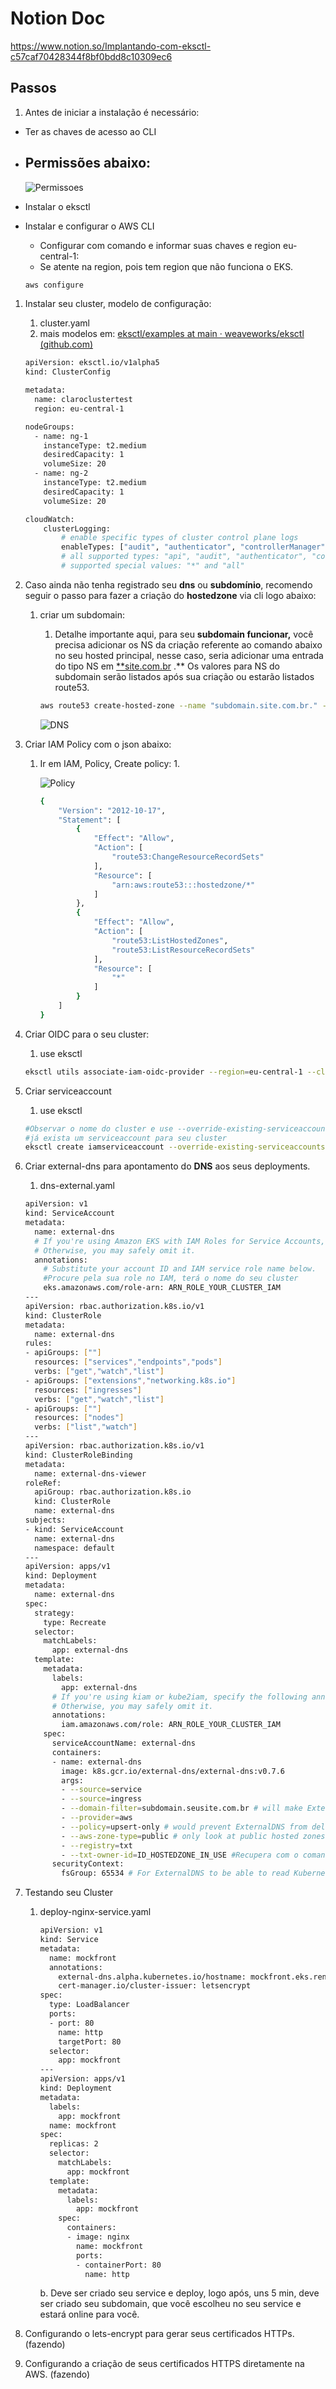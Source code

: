 # Notion Doc  
https://www.notion.so/Implantando-com-eksctl-c57caf70428344f8bf0bdd8c10309ec6  


## Passos

1. Antes de iniciar a instalação é necessário:
- Ter as chaves de acesso ao CLI
- Permissões abaixo:
    - 
    
    ![Permissoes](https://s3-us-west-2.amazonaws.com/secure.notion-static.com/6703ce07-ed68-472a-8825-37409c711658/Untitled.png)
    
- Instalar o eksctl
- Instalar e configurar o AWS CLI
    - Configurar com comando e informar suas chaves e region eu-central-1:
    - Se atente na region, pois tem region que não funciona o EKS.
    
    ```bash
    aws configure
    ```
    

1. Instalar seu cluster, modelo de configuração:
    1. cluster.yaml
    2. mais modelos em: [eksctl/examples at main · weaveworks/eksctl (github.com)](https://github.com/weaveworks/eksctl/tree/main/examples)
    
    ```bash
    apiVersion: eksctl.io/v1alpha5
    kind: ClusterConfig
    
    metadata:
      name: claroclustertest
      region: eu-central-1
    
    nodeGroups:
      - name: ng-1
        instanceType: t2.medium
        desiredCapacity: 1
        volumeSize: 20
      - name: ng-2
        instanceType: t2.medium
        desiredCapacity: 1
        volumeSize: 20
    
    cloudWatch:
        clusterLogging:
            # enable specific types of cluster control plane logs
            enableTypes: ["audit", "authenticator", "controllerManager"]
            # all supported types: "api", "audit", "authenticator", "controllerManager", "scheduler"
            # supported special values: "*" and "all"
    ```
    
2. Caso ainda não tenha registrado seu **dns** ou **subdomínio**, recomendo seguir o passo para fazer a criação do **hostedzone** via cli logo abaixo:
    1. criar um subdomain:
        1. Detalhe importante aqui, para seu **subdomain funcionar,** você precisa adicionar os NS da criação referente ao comando abaixo no seu  hosted principal, nesse caso, seria adicionar uma entrada do tipo NS em [**site.com.br](http://site.com.br) .** Os valores para NS do subdomain serão listados após sua criação ou estarão listados route53.
        
        ```bash
        aws route53 create-hosted-zone --name "subdomain.site.com.br." --caller-reference "external-dns-test-$(date +%s)"
        ```
        
        ![DNS](https://s3-us-west-2.amazonaws.com/secure.notion-static.com/dafbb0b4-f092-4465-a2e4-9e9067e7b877/Untitled.png)
        
3. Criar IAM Policy com o json abaixo:
    1. Ir em IAM, Policy, Create policy:
        1. 
        
        ![Policy](https://s3-us-west-2.amazonaws.com/secure.notion-static.com/da527b3d-a95d-446b-8107-6ea065945335/Untitled.png)

        ```bash
        {
            "Version": "2012-10-17",
            "Statement": [
                {
                    "Effect": "Allow",
                    "Action": [
                        "route53:ChangeResourceRecordSets"
                    ],
                    "Resource": [
                        "arn:aws:route53:::hostedzone/*"
                    ]
                },
                {
                    "Effect": "Allow",
                    "Action": [
                        "route53:ListHostedZones",
                        "route53:ListResourceRecordSets"
                    ],
                    "Resource": [
                        "*"
                    ]
                }
            ]
        }
        ```
        
4. Criar OIDC para o seu cluster:
    1. use eksctl
    
    ```bash
    eksctl utils associate-iam-oidc-provider --region=eu-central-1 --cluster=NAME_YOUR_CLUSTER --approve
    ```
    
5. Criar serviceaccount
    1. use eksctl
    
    ```bash
    #Observar o nome do cluster e use --override-existing-serviceaccounts caso 
    #já exista um serviceaccount para seu cluster
    eksctl create iamserviceaccount --override-existing-serviceaccounts --name external-dns --namespace default --cluster NAME_YOUR_CLUSTER --attach-policy-arn ARN_POLICY_STEP_4 --region=eu-central-1 --approve
    ```
    
6. Criar external-dns para apontamento do **DNS** aos seus deployments.
    1. dns-external.yaml
    
    ```bash
    apiVersion: v1
    kind: ServiceAccount
    metadata:
      name: external-dns
      # If you're using Amazon EKS with IAM Roles for Service Accounts, specify the following annotation.
      # Otherwise, you may safely omit it.
      annotations:
        # Substitute your account ID and IAM service role name below.
        #Procure pela sua role no IAM, terá o nome do seu cluster
        eks.amazonaws.com/role-arn: ARN_ROLE_YOUR_CLUSTER_IAM
    ---
    apiVersion: rbac.authorization.k8s.io/v1
    kind: ClusterRole
    metadata:
      name: external-dns
    rules:
    - apiGroups: [""]
      resources: ["services","endpoints","pods"]
      verbs: ["get","watch","list"]
    - apiGroups: ["extensions","networking.k8s.io"]
      resources: ["ingresses"]
      verbs: ["get","watch","list"]
    - apiGroups: [""]
      resources: ["nodes"]
      verbs: ["list","watch"]
    ---
    apiVersion: rbac.authorization.k8s.io/v1
    kind: ClusterRoleBinding
    metadata:
      name: external-dns-viewer
    roleRef:
      apiGroup: rbac.authorization.k8s.io
      kind: ClusterRole
      name: external-dns
    subjects:
    - kind: ServiceAccount
      name: external-dns
      namespace: default
    ---
    apiVersion: apps/v1
    kind: Deployment
    metadata:
      name: external-dns
    spec:
      strategy:
        type: Recreate
      selector:
        matchLabels:
          app: external-dns
      template:
        metadata:
          labels:
            app: external-dns
          # If you're using kiam or kube2iam, specify the following annotation.
          # Otherwise, you may safely omit it.
          annotations:
            iam.amazonaws.com/role: ARN_ROLE_YOUR_CLUSTER_IAM
        spec:
          serviceAccountName: external-dns
          containers:
          - name: external-dns
            image: k8s.gcr.io/external-dns/external-dns:v0.7.6
            args:
            - --source=service
            - --source=ingress
            - --domain-filter=subdomain.seusite.com.br # will make ExternalDNS see only the hosted zones matching provided domain, omit to process all available hosted zones
            - --provider=aws
            - --policy=upsert-only # would prevent ExternalDNS from deleting any records, omit to enable full synchronization
            - --aws-zone-type=public # only look at public hosted zones (valid values are public, private or no value for both)
            - --registry=txt
            - --txt-owner-id=ID_HOSTEDZONE_IN_USE #Recupera com o comando no passo 3.a ou no Route53 diretamente
          securityContext:
            fsGroup: 65534 # For ExternalDNS to be able to read Kubernetes and AWS token files
    ```
    
7. Testando seu Cluster
    1. deploy-nginx-service.yaml
        
        ```bash
        apiVersion: v1
        kind: Service
        metadata:
          name: mockfront
          annotations:
            external-dns.alpha.kubernetes.io/hostname: mockfront.eks.renatodesouza.com.br
            cert-manager.io/cluster-issuer: letsencrypt
        spec:
          type: LoadBalancer
          ports:
          - port: 80
            name: http
            targetPort: 80
          selector:
            app: mockfront
        ---
        apiVersion: apps/v1
        kind: Deployment
        metadata:
          labels:
            app: mockfront
          name: mockfront
        spec:
          replicas: 2
          selector:
            matchLabels:
              app: mockfront
          template:
            metadata:
              labels:
                app: mockfront
            spec:
              containers:
              - image: nginx
                name: mockfront
                ports:
                - containerPort: 80
                  name: http
        ```
        
        b. Deve ser criado seu service e deploy, logo após, uns 5 min, deve ser criado seu subdomain, que você escolheu no seu service e estará online para você.
        
8. Configurando o lets-encrypt para gerar seus certificados HTTPs. (fazendo)
9. Configurando a criação de seus certificados HTTPS diretamente na AWS. (fazendo)